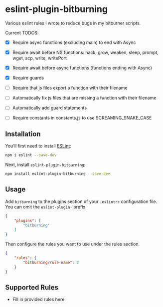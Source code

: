# eslint-plugin-bitburning

Various eslint rules I wrote to reduce bugs in my bitburner scripts.

Current TODOS:

- [x] Require async functions (excluding main) to end with Async
- [x] Require await before NS functions: hack, grow, weaken, sleep, prompt, wget, scp, write, writePort
- [x] Require await before async functions (functions ending with Async)
- [x] Require guards
- [ ] Require that js files export a function with their filename
- [ ] Automatically fix js files that are missing a function with their filename
- [ ] Automatically add guard statements
- [ ] Require constants in constants.js to use SCREAMING_SNAKE_CASE



## Installation

You'll first need to install [ESLint](https://eslint.org/):

```sh
npm i eslint --save-dev
```

Next, install `eslint-plugin-bitburning`:

```sh
npm install eslint-plugin-bitburning --save-dev
```

## Usage

Add `bitburning` to the plugins section of your `.eslintrc` configuration file. You can omit the `eslint-plugin-` prefix:

```json
{
    "plugins": [
        "bitburning"
    ]
}
```


Then configure the rules you want to use under the rules section.

```json
{
    "rules": {
        "bitburning/rule-name": 2
    }
}
```

## Supported Rules

* Fill in provided rules here


